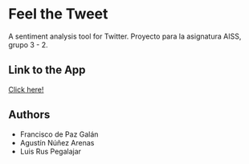 # Feel the Tweet
A sentiment analysis tool for Twitter. Proyecto para la asignatura AISS, grupo 3 - 2.

## Link to the App
[Click here!](http://www.feelthetweet.appspot.com)

## Authors
* Francisco de Paz Galán
* Agustín Núñez Arenas
* Luis Rus Pegalajar
